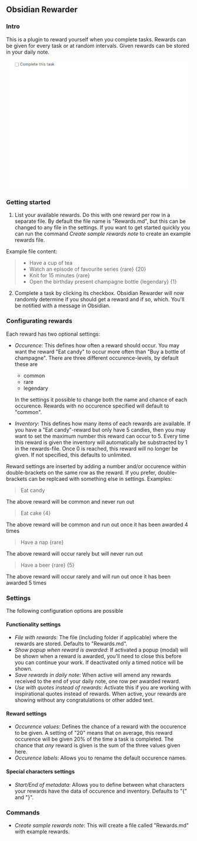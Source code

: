 ## Obsidian Rewarder

### Intro

This is a plugin to reward yourself when you complete tasks. Rewards can be given for every task or at random intervals. Given rewards can be stored in your daily note.

![Example of completing a task](https://raw.githubusercontent.com/Gnopps/obsidian-rewarder/master/Example.gif)

### Getting started

1. List your available rewards. Do this with one reward per row in a separate file. By default the file name is "Rewards.md", but this can be changed to any file in the settings. If you want to get started quickly you can run the command _Create sample rewards note_ to create an example rewards file.

Example file content:

> -   Have a cup of tea
> -   Watch an episode of favourite series {rare} {20}
> -   Knit for 15 minutes {rare}
> -   Open the birthday present champagne bottle {legendary} {1}

2. Complete a task by clicking its checkbox. Obsidian Rewarder will now randomly determine if you should get a reward and if so, which. You'll be notified with a message in Obsidian.

### Configurating rewards

Each reward has two optional settings:

-   _Occurence_: This defines how often a reward should occur. You may want the reward "Eat candy" to occur more often than "Buy a bottle of champagne". There are three different occurence-levels, by default these are

    -   common
    -   rare
    -   legendary

    In the settings it possible to change both the name and chance of each occurence. Rewards with no occurence specified will default to "common".

-   _Inventory_: This defines how many items of each rewards are available. If you have a "Eat candy"-reward but only have 5 candies, then you may want to set the maximum number this reward can occur to 5. Every time this reward is given the inventory will automatically be substracted by 1 in the rewards-file. Once 0 is reached, this reward will no longer be given. If not specified, this defaults to unlimited.

Reward settings are inserted by adding a number and/or occurence within double-brackets on the same row as the reward. If you prefer, double-brackets can be replcaed with something else in settings. Examples:

> Eat candy

The above reward will be common and never run out

> Eat cake {4}

The above reward will be common and run out once it has been awarded 4 times

> Have a nap {rare}

The above reward will occur rarely but will never run out

> Have a beer {rare} {5}

The above reward will occur rarely and will run out once it has been awarded 5 times

### Settings

The following configuration options are possible

#### Functionality settings

-   _File with rewards_: The file (including folder if applicable) where the rewards are stored. Defaults to "Rewards.md".
-   _Show popup when reward is awarded_: If activated a popup (modal) will be shown when a reward is awarded, you'll need to close this before you can continue your work. If deactivated only a timed notice will be shown.
-   _Save rewards in daily note_: When active will amend any rewards received to the end of your daily note, one row per awarded reward.
-   _Use with quotes instead of rewards_: Activate this if you are working with inspirational quotes instead of rewards. When active, your rewards are showing without any congratulations or other added text.

#### Reward settings

-   _Occurence values_: Defines the chance of a reward with the occurence to be given. A setting of "20" means that on average, this reward occurence will be given 20% of the time a task is completed. The chance that _any_ reward is given is the sum of the three values given here.
-   _Occurence labels_: Allows you to rename the default occurence names.

#### Special characters settings

-   _Start/End of metadata_: Allows you to define between what characters your rewards have the data of occurence and inventory. Defaults to "{" and "}".

### Commands

-   _Create sample rewards note_: This will create a file called "Rewards.md" with example rewards.
